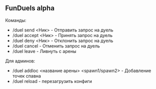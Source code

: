 FunDuels alpha
------------------------

Команды:
- /duel send <Ник> - Отправить запрос на дуель
- /duel accept <Ник> - Принять запрос на дуель 
- /duel deny <Ник> - Отклонить запрос на дуель
- /duel cancel - Отменить запрос на дуель
- /duel leave - Ливнуть с арены

Для админов:
- /duel addloc <название арены> <spawn1/spawn2> - Добавление точек спавна
- /duel reload - перезагрузить конфиги

